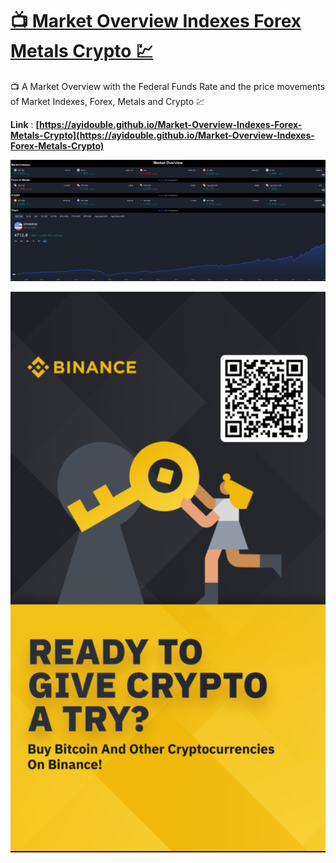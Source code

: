 # [📺 Market Overview Indexes Forex Metals Crypto 💹](https://ayidouble.github.io/Market-Overview-Indexes-Forex-Metals-Crypto)
📺 A Market Overview with the Federal Funds Rate and the price movements of Market Indexes, Forex, Metals and Crypto 💹

**Link** : **[https://ayidouble.github.io/Market-Overview-Indexes-Forex-Metals-Crypto](https://ayidouble.github.io/Market-Overview-Indexes-Forex-Metals-Crypto)**

![Market Overview Federal Funds Rate price movements Indexes Forex Metals and Crypto](Images/Market-Overview-Indexes-Forex-Metals-Crypto.png)

![Binance Ready to give crypto a try ? buy bitcoin and other cryptocurrencies on binance](Images/binance.jpg)
